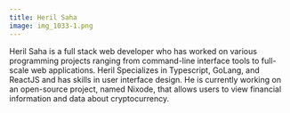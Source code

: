 ```yaml
---
title: Heril Saha
image: img_1033-1.png
---
```

Heril Saha is a full stack web developer who has worked on various programming projects ranging from command-line interface tools to full-scale web applications. Heril Specializes in Typescript, GoLang, and ReactJS and has skills in user interface design. He is currently working on an open-source project, named Nixode, that allows users to view financial information and data about cryptocurrency.